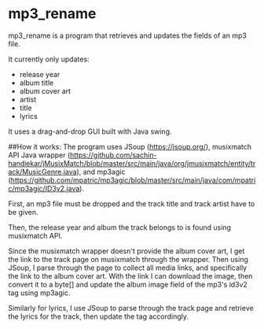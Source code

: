 # mp3_rename

mp3_rename is a program that retrieves and updates the fields of an mp3 file.

It currently only updates:
* release year
* album title
* album cover art
* artist
* title
* lyrics

It uses a drag-and-drop GUI built with Java swing. 

##How it works:
The program uses JSoup (https://jsoup.org/), musixmatch API Java wrapper (https://github.com/sachin-handiekar/jMusixMatch/blob/master/src/main/java/org/jmusixmatch/entity/track/MusicGenre.java), and mp3agic (https://github.com/mpatric/mp3agic/blob/master/src/main/java/com/mpatric/mp3agic/ID3v2.java).

First, an mp3 file must be dropped and the track title and track artist have to be given.

Then, the release year and album the track belongs to is found using musixmatch API.

Since the musixmatch wrapper doesn't provide the album cover art, I get the link to the track page on musixmatch through the wrapper. Then using JSoup, I parse through the page to collect all media links, and specifically the link to the album cover art. With the link I can download the image, then convert it to a byte[] and update the album image field of the mp3's id3v2 tag using mp3agic.

Similarly for lyrics, I use JSoup to parse through the track page and retrieve the lyrics for the track, then update the tag accordingly.

